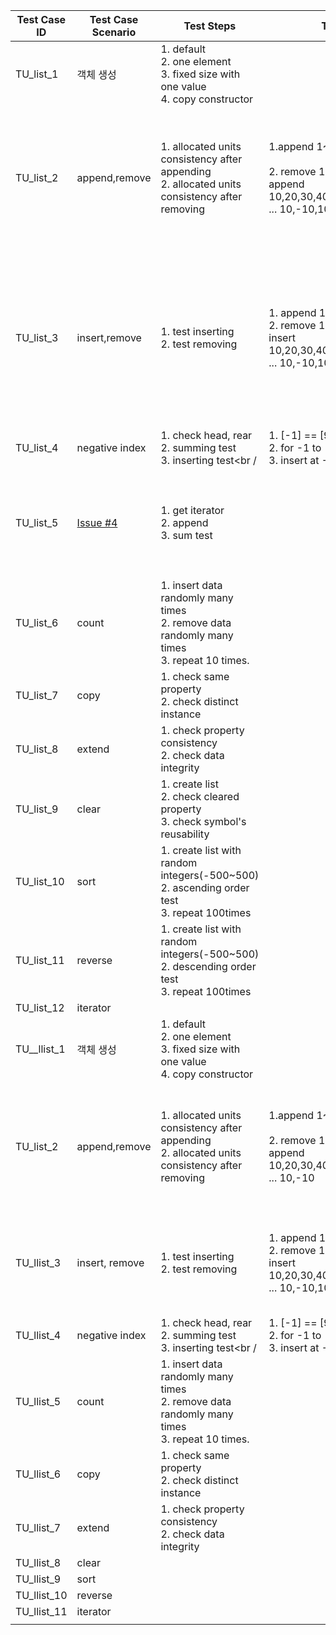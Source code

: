 | Test Case ID | Test Case Scenario                                           | Test Steps                                                   | Test Data                                                    | Expected Results                                             | Actual Results                                   | Pass/Fail     |
| ------------ | ------------------------------------------------------------ | ------------------------------------------------------------ | ------------------------------------------------------------ | ------------------------------------------------------------ | ------------------------------------------------ | ------------- |
| TU_list_1    | 객체 생성                                                    | 1. default<br />2. one element<br />3. fixed size with one value<br />4. copy constructor |                                                              |                                                              |                                                  | P(2021.01.03) |
| TU_list_2    | append,remove                                                | 1.  allocated units consistency after appending<br />2. allocated units consistency after removing | 1.append 1~73<br /><br />2. remove 10,20,30,40,50 then append 10,20,30,40,50,10,-10,10,-10 ... 10,-10,10 | 1. \_allocated_elements :88<br />_nr_list_nodes==73<br />sum == 2701<br /><br />2. \_allocated_elements :100<br />_nr_list_nodes==84<br />sum == 2711<br /> |                                                  | P(2021.01.17) |
| TU_list_3    | insert,remove                                                | 1.  test inserting <br />2. test removing                    | 1. append 1~30, insert 30~73 <br />2. remove 10,20,30,40,50 then insert 10,20,30,40,50,10,-10,10,-10 ... 10,-10,10 | 1. \_allocated_elements :88<br />_nr_list_nodes==73<br />sum == 2701<br />check the value in l[72],l[50]<br />2. \_allocated_elements :100<br />_nr_list_nodes==84<br />sum == 2711<br />check the value in l[72],l[50] |                                                  | P(2021.02.08) |
| TU_list_4    | negative index                                               | 1. check head, rear<br />2. summing test<br />3. inserting test<br / | 1. [-1] == [99], [-100] == [0]<br />2. for -1 to -100 sum == 5050<br />3. insert at -1, -50, -100 | 1. 100,1<br />2. 5050<br />3. 5356                           |                                                  | P(2021.02.20) |
| TU_list_5    | [Issue #4](https://github.com/jigseon/jigseon.common/issues/4) | 1. get iterator<br />2. append<br />3. sum test              |                                                              |                                                              | 문제없음, 단일화된 테스트 유닛에서의 충돌로 판단 | P(2021.03.15) |
| TU_list_6    | count                                                        | 1. insert data randomly many times<br />2. remove data randomly many times<br />3. repeat 10 times. |                                                              |                                                              |                                                  | P(2021.03.28) |
| TU_list_7    | copy                                                         | 1. check same property<br />2. check distinct instance       |                                                              |                                                              |                                                  | P(2021.04.04) |
| TU_list_8    | extend                                                       | 1. check property consistency<br />2. check data integrity   |                                                              |                                                              |                                                  | P(2021.04.11) |
| TU_list_9    | clear                                                        | 1. create list<br />2. check cleared property<br />3. check symbol's reusability |                                                              |                                                              |                                                  | P(2021.04.18) |
| TU_list_10   | sort                                                         | 1. create list with random integers(-500~500)<br />2. ascending order test<br />3. repeat 100times |                                                              |                                                              |                                                  | P(2021.04.25) |
| TU_list_11   | reverse                                                      | 1. create list with random integers(-500~500)<br />2. descending order test<br />3. repeat 100times |                                                              |                                                              |                                                  | P(2021.05.02) |
| TU_list_12   | iterator                                                     |                                                              |                                                              |                                                              |                                                  |               |
| TU__llist_1  | 객체 생성                                                    | 1. default<br />2. one element<br />3. fixed size with one value<br />4. copy constructor |                                                              |                                                              |                                                  | P(2021.01.10) |
| TU_list_2    | append,remove                                                | 1.  allocated units consistency after appending<br />2. allocated units consistency after removing | 1.append 1~73<br /><br />2. remove 10,20,30,40,50 then append 10,20,30,40,50,10,-10,10,-10 ... 10,-10 | 1. _nr_llist_nodes == 73, sum2701, [0].prior == nullptr, [-1].prior == nullptr<br /><br />2. _nr_llist_nodes == 84, sum2711, [0].prior == nullptr, [-1].prior == nullptr<br /><br /> |                                                  | P(2021.01.24) |
| TU_llist_3   | insert, remove                                               | 1.  test inserting <br />2. test removing                    | 1. append 1~30, insert 30~73 <br />2. remove 10,20,30,40,50 then insert 10,20,30,40,50,10,-10,10,-10 ... 10,-10,10 | 1. count==73<br />sum == 2701<br />check the value in l[72],l[50]<br />2. count==84<br />sum == 2711<br />check the value in l[72],l[50] |                                                  | P(2021.03.15) |
| TU_llist_4   | negative index                                               | 1. check head, rear<br />2. summing test<br />3. inserting test<br / | 1. [-1] == [99], [-100] == [0]<br />2. for -1 to -100 sum == 5050<br />3. insert at -1, -50, -100 | 1. 100,1<br />2. 5050<br />3. 5356                           |                                                  | P(2021.05.17) |
| TU_llist_5   | count                                                        | 1. insert data randomly many times<br />2. remove data randomly many times<br />3. repeat 10 times. |                                                              |                                                              |                                                  | P(2021.05.10) |
| TU_llist_6   | copy                                                         | 1. check same property<br />2. check distinct instance       |                                                              |                                                              |                                                  | P(2021.05.17) |
| TU_llist_7   | extend                                                       | 1. check property consistency<br />2. check data integrity   |                                                              |                                                              |                                                  | P(2021.05.24) |
| TU_llist_8   | clear                                                        |                                                              |                                                              |                                                              |                                                  | P(2021.05.31) |
| TU_llist_9   | sort                                                         |                                                              |                                                              |                                                              |                                                  | P(2021.06.08) |
| TU_llist_10  | reverse                                                      |                                                              |                                                              |                                                              |                                                  | P(2021.06.15) |
| TU_llist_11  | iterator                                                     |                                                              |                                                              |                                                              |                                                  |               |
|              |                                                              |                                                              |                                                              |                                                              |                                                  |               |

